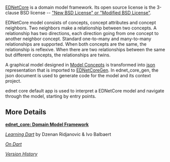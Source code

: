 [EDNetCore](https://github.com/ednet-dev/ednet_core) is a domain model framework.
Its open source license is the 3-clause BSD license --
["New BSD License" or "Modified BSD License"](http://en.wikipedia.org/wiki/BSD_license).

EDNetCore model consists of concepts, concept attributes and concept neighbors.
Two neighbors make a relationship between two concepts. A relationship has two
directions, each direction going from one concept to another neighbor concept.
Standard one-to-many and many-to-many relationships are supported. When both
concepts are the same, the relationship is reflexive. When there are two
relationships between the same but different concepts, the relationships are
twins.

A graphical model designed in
[Model Concepts](https://github.com/dzenanr/magic_boxes) is transformed into
[json](http://www.json.org/) representation that is imported to
[EDNetCoreGen](https://github.com/ednet-dev/ednet_core_gen).
In ednet_core_gen, the json document is used to generate code for the model and
its context project.

ednet core default app is used to interpret a EDNetCore model and navigate
through the model, starting by entry points.

## More Details

[**ednet_core: Domain Model Framework**](https://docs.google.com/document/d/1xzjqxbJdYxn6Qpx_kIhCqCCjk5yabbXiOng8sixMjdc/edit?usp=sharing)

[*Learning Dart*](http://www.packtpub.com/learning-dart/book) by Dzenan Ridjanovic & Ivo Balbaert

[*On Dart*](http://ondart.me/)

[*Version History*](CHANGELOG.md)


